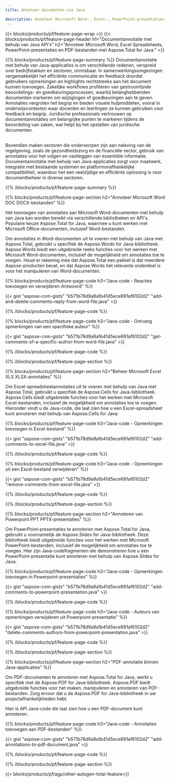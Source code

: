 ```yaml
---
title: Annoteer documenten via Java 

description: Annoteer Microsoft Word-, Excel-, PowerPoint-presentaties en PDF-bestanden via uw Java-applicatie. Duidelijke annotaties met gemak.
---
```


{{< blocks/products/pf/feature-page-wrap >}}
{{< blocks/products/pf/feature-page-header h1="Documentannotatie met behulp van Java API's" h2="Annoteer Microsoft Word, Excel Spreadsheets, PowerPoint-presentaties en PDF-bestanden met Aspose.Total for Java." >}}

{{% blocks/products/pf/feature-page-summary %}}
Documentannotatie met behulp van Java-applicaties is om verschillende redenen, verspreid over bedrijfstakken en sectoren, onmisbaar. In samenwerkingsomgevingen vergemakkelijkt het efficiënte communicatie en feedback doordat gebruikers opmerkingen en highlights rechtstreeks aan het document kunnen toevoegen. Zakelijke workflows profiteren van gestroomlijnde beoordelings- en goedkeuringsprocessen, waarbij belanghebbenden documenten markeren om wijzigingen of goedkeuringen aan te geven. Annotaties vergroten het begrip en bieden visuele hulpmiddelen, vooral in onderwijscontexten waar docenten en leerlingen ze kunnen gebruiken voor feedback en begrip. Juridische professionals vertrouwen op documentannotaties om belangrijke punten te markeren tijdens de beoordeling van zaken, wat helpt bij het opstellen van juridische documenten. <br /><br />

Bovendien maken sectoren die onderworpen zijn aan naleving van de regelgeving, zoals de gezondheidszorg en de financiële sector, gebruik van annotaties voor het volgen en vastleggen van essentiële informatie. Documentannotatie met behulp van Java-applicaties zorgt voor maatwerk, integratie met bestaande systemen en platformonafhankelijke compatibiliteit, waardoor het een veelzijdige en efficiënte oplossing is voor documentbeheer in diverse sectoren.

{{% /blocks/products/pf/feature-page-summary  %}}

{{% blocks/products/pf/feature-page-section  h2="Annoteer Microsoft Word DOC DOCX-bestanden" %}}

Het toevoegen van annotaties aan Microsoft Word-documenten met behulp van Java kan worden bereikt via verschillende bibliotheken en API's. Populaire keuze Aspose.Total for Java, waarmee u kunt werken met Microsoft Office-documenten, inclusief Word-bestanden.   <br />

Om annotaties in Word-documenten uit te voeren met behulp van Java met Aspose.Total, gebruikt u specifiek de Aspose.Words for Java-bibliotheek. Aspose.Words biedt een uitgebreide reeks functies voor het werken met Microsoft Word-documenten, inclusief de mogelijkheid om annotaties toe te voegen. Houd er rekening mee dat Aspose.Total een pakket is dat meerdere Aspose-producten bevat, en dat Aspose.Words het relevante onderdeel is voor het manipuleren van Word-documenten.<br />

{{% blocks/products/pf/feature-page-code h3="Java-code - Reacties toevoegen en verwijderen Antwoord" %}}

{{< gist "aspose-com-gists" "b571b78d9a9a1b41d5ece691af6102d2" "add-and-delete-comments-reply-from-word-file.java" >}}

{{% /blocks/products/pf/feature-page-code  %}}

{{% blocks/products/pf/feature-page-code h3="Java-code - Ontvang opmerkingen van een specifieke auteur" %}}

{{< gist "aspose-com-gists" "b571b78d9a9a1b41d5ece691af6102d2" "get-comments-of-a-specific-author-from-word-file.java" >}}

{{% /blocks/products/pf/feature-page-code  %}}

{{% /blocks/products/pf/feature-page-section %}}

{{% blocks/products/pf/feature-page-section  h2="Beheer Microsoft Excel XLS XLSX-annotaties" %}}

Om Excel-spreadsheetannotaties uit te voeren met behulp van Java met Aspose.Total, gebruikt u specifiek de Aspose.Cells for Java-bibliotheek. Aspose.Cells biedt uitgebreide functies voor het werken met Microsoft Excel-bestanden, inclusief de mogelijkheid om annotaties toe te voegen. Hieronder vindt u de Java-code, die laat zien hoe u een Excel-spreadsheet kunt annoteren met behulp van Aspose.Cells for Java:<br />

{{% blocks/products/pf/feature-page-code h3="Java-code - Opmerkingen toevoegen in Excel-bestand" %}}

{{< gist "aspose-com-gists" "b571b78d9a9a1b41d5ece691af6102d2" "add-comments-to-excel-file.java" >}}

{{% /blocks/products/pf/feature-page-code  %}}

{{% blocks/products/pf/feature-page-code h3="Java-code - Opmerkingen uit een Excel-bestand verwijderen" %}}

{{< gist "aspose-com-gists" "b571b78d9a9a1b41d5ece691af6102d2" "remove-comments-from-excel-file.java" >}}

{{% /blocks/products/pf/feature-page-code  %}}

{{% /blocks/products/pf/feature-page-section %}}

{{% blocks/products/pf/feature-page-section  h2="Annoteren van Powerpoint PPT PPTX-presentaties" %}}

Om PowerPoint-presentaties te annoteren met Aspose.Total for Java, gebruikt u voornamelijk de Aspose.Slides for Java-bibliotheek. Deze bibliotheek biedt uitgebreide functies voor het werken met Microsoft PowerPoint-bestanden, inclusief de mogelijkheid om annotaties toe te voegen. Hier zijn Java-codefragmenten die demonstreren hoe u een PowerPoint-presentatie kunt annoteren met behulp van Aspose.Slides for Java:<br />

{{% blocks/products/pf/feature-page-code h3="Java-code - Opmerkingen toevoegen in Powerpoint-presentaties" %}}

{{< gist "aspose-com-gists" "b571b78d9a9a1b41d5ece691af6102d2" "add-comments-to-powerpoint-presentation.java" >}}

{{% /blocks/products/pf/feature-page-code  %}}

{{% blocks/products/pf/feature-page-code h3="Java-code - Auteurs van opmerkingen verwijderen uit Powerpoint-presentatie" %}}

{{< gist "aspose-com-gists" "b571b78d9a9a1b41d5ece691af6102d2" "delete-comments-authors-from-powerpoint-presentation.java" >}}

{{% /blocks/products/pf/feature-page-code  %}}

{{% /blocks/products/pf/feature-page-section %}}

{{% blocks/products/pf/feature-page-section  h2="PDF-annotatie binnen Java-applicaties" %}}

Om PDF-documenten te annoteren met Aspose.Total for Java, werkt u specifiek met de Aspose.PDF for Java-bibliotheek. Aspose.PDF biedt uitgebreide functies voor het maken, manipuleren en annoteren van PDF-bestanden. Zorg ervoor dat u de Aspose.PDF for Java-bibliotheek in uw projectafhankelijkheden hebt. 

Hier is API Java-code die laat zien hoe u een PDF-document kunt annoteren:<br />

{{% blocks/products/pf/feature-page-code h3="Java-code - Annotaties toevoegen aan PDF-bestanden" %}}

{{< gist "aspose-com-gists" "b571b78d9a9a1b41d5ece691af6102d2" "add-annotations-to-pdf-document.java" >}}

{{% /blocks/products/pf/feature-page-code  %}}

{{% /blocks/products/pf/feature-page-section %}}

{{< blocks/products/pf/agp/other-autogen-total-feature>}}